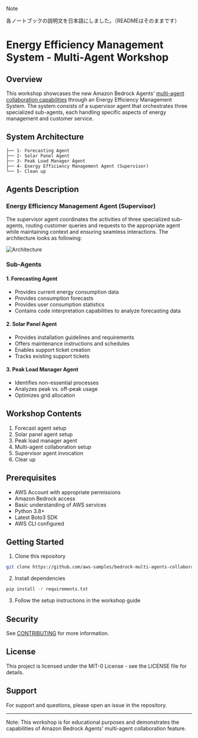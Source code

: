 > [!NOTE]
> 各ノートブックの説明文を日本語にしました。（READMEはそのままです）

# Energy Efficiency Management System - Multi-Agent Workshop

## Overview
This workshop showcases the new Amazon Bedrock Agents' [multi-agent collaboration capabilities](https://docs.aws.amazon.com/bedrock/latest/userguide/agents-multi-agents-collaboration.html) through an Energy Efficiency Management System. 
The system consists of a supervisor agent that orchestrates three specialized sub-agents, each handling specific aspects of energy management and customer service.

## System Architecture
```
├── 1- Forecasting Agent
├── 2- Solar Panel Agent
├── 3- Peak Load Manager Agent
├── 4- Energy Efficiency Management Agent (Supervisor)
└── 5- Clean up
```

## Agents Description

### Energy Efficiency Management Agent (Supervisor)
The supervisor agent coordinates the activities of three specialized sub-agents, 
routing customer queries and requests to the appropriate agent while maintaining context and 
ensuring seamless interactions. The architecture looks as following:

![Architecture](img/energy_manager_agent.png)

### Sub-Agents

#### 1. Forecasting Agent
- Provides current energy consumption data
- Provides consumption forecasts
- Provides user consumption statistics
- Contains code interpretation capabilities to analyze forecasting data

#### 2. Solar Panel Agent
- Provides installation guidelines and requirements
- Offers maintenance instructions and schedules
- Enables support ticket creation
- Tracks existing support tickets

#### 3. Peak Load Manager Agent
- Identifies non-essential processes
- Analyzes peak vs. off-peak usage
- Optimizes grid allocation

## Workshop Contents
1. Forecast agent setup
2. Solar panel agent setup
3. Peak load manager agent
4. Multi-agent collaboration setup
5. Supervisor agent invocation
6. Clear up

## Prerequisites
- AWS Account with appropriate permissions
- Amazon Bedrock access
- Basic understanding of AWS services
- Python 3.8+
- Latest Boto3 SDK
- AWS CLI configured

## Getting Started
1. Clone this repository
```bash
git clone https://github.com/aws-samples/bedrock-multi-agents-collaboration-workshop.git
```

2. Install dependencies
```bash
pip install -r requirements.txt
```

3. Follow the setup instructions in the workshop guide

## Security

See [CONTRIBUTING](CONTRIBUTING.md#security-issue-notifications) for more information.

## License
This project is licensed under the MIT-0 License - see the LICENSE file for details.

## Support
For support and questions, please open an issue in the repository.

---
Note: This workshop is for educational purposes and demonstrates the capabilities of Amazon Bedrock Agents' multi-agent collaboration feature.
